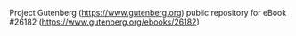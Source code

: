 Project Gutenberg (https://www.gutenberg.org) public repository for eBook #26182 (https://www.gutenberg.org/ebooks/26182)
